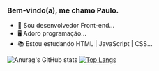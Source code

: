 ### Bem-vindo(a), me chamo Paulo.

- 🔭 Sou desenvolvedor Front-end...
- 🖥️ Adoro programação...
- 📚 Estou estudando HTML | JavaScript | CSS...


 ![Anurag's GitHub stats](https://github-readme-stats.vercel.app/api?username=OzKkf&show_icons=true&theme=radical)
 [![Top Langs](https://github-readme-stats.vercel.app/api/top-langs/?username=OzKkf&layout=compact&theme=radical)](https://github.com/OzKkf/github-readme-stats)
